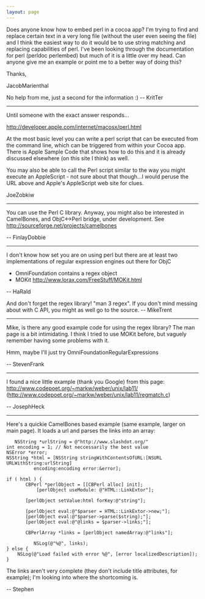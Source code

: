 ```yaml
---
layout: page
---
```




Does anyone know how to embed perl in a cocoa app?  I'm trying to find and replace certain text in a very long file (without the user even seeing the file) and I think the easiest way to do it would be to use string matching and replacing capabilities of perl.  I've been looking through the documentation for perl (perldoc perlembed) but much of it is a little over my head.  Can anyone give me an example or point me to a better way of doing this?

Thanks,

JacobMarienthal

No help from me, just a second for the information :) -- KritTer

----
Until someone with the exact answer responds...

http://developer.apple.com/internet/macosx/perl.html

At the most basic level you can write a perl script that can be executed from the command line, which can be triggered from within your Cocoa app. There is Apple Sample Code that shows how to do this and it is already discussed elsewhere (on this site I think) as well.

You may also be able to call the Perl script similar to the way you might execute an AppleScript - not sure about that though...I would peruse the URL above and Apple's AppleScript web site for clues.

JoeZobkiw

----

You can use the Perl C library. Anyway, you might also be interested in CamelBones, and ObjC<->Perl bridge, under development. See http://sourceforge.net/projects/camelbones

-- FinlayDobbie

----

I don't know how set you are on using perl but there are at least two implementations of regular expression engines out there for ObjC


* OmniFoundation contains a regex object
* MOKit http://www.lorax.com/FreeStuff/MOKit.html

-- HaRald

And don't forget the regex library! "man 3 regex". If you don't mind messing about with C API, you might as well go to the source. -- MikeTrent

----

Mike, is there any good example code for using the regex library?  The man page is a bit intimidating.  I think I tried to use MOKit before, but vaguely remember having some problems with it.  

Hmm, maybe I'll just try OmniFoundationRegularExpressions

-- StevenFrank

----

I found a nice little example (thank you Google)  from this page: http://www.codepoet.org/~markw/weber/unix/lab11/ 
(http://www.codepoet.org/~markw/weber/unix/lab11/regmatch.c)

-- JosephHeck

----

Here's a quickie CamelBones based example (same example, larger on main page).  It loads a url and parses the links into an array:

    

       NSString *urlString = @"http://www.slashdot.org/"
	int encoding = 1; // Not neccessarily the best value
	NSError *error;
	NSString *html = [NSString stringWithContentsOfURL:[NSURL URLWithString:urlString] 
              encoding:encoding error:&error];

	if ( html ) {
	       CBPerl *perlObject = [[CBPerl alloc] init];
		       [perlObject useModule: @"HTML::LinkExtor"];

	       [perlObject setValue:html forKey:@"string"];

	       [perlObject eval:@"$parser = HTML::LinkExtor->new;"];
	       [perlObject eval:@"$parser->parse($string);"];
	       [perlObject eval:@"@links = $parser->links;"];
	
	       CBPerlArray *links = [perlObject namedArray:@"links"];

              NSLog(@"%@", links);
	} else {
		NSLog(@"Load failed with error %@", [error localizedDescription]);
	}



The links aren't very complete (they don't include title attributes, for example); I'm looking into where the shortcoming is.

-- Stephen
